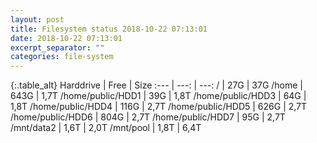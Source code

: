 ```yaml
---
layout: post
title: Filesystem status 2018-10-22 07:13:01
date: 2018-10-22 07:13:01
excerpt_separator: ""
categories: file-system
---
```

{:.table_alt}
Harddrive | Free | Size
:--- | ---: | ---:
/ | 27G | 37G
/home | 643G | 1,7T
/home/public/HDD1 | 39G | 1,8T
/home/public/HDD3 | 64G | 1,8T
/home/public/HDD4 | 116G | 2,7T
/home/public/HDD5 | 626G | 2,7T
/home/public/HDD6 | 804G | 2,7T
/home/public/HDD7 | 95G | 2,7T
/mnt/data2 | 1,6T | 2,0T
/mnt/pool | 1,8T | 6,4T
